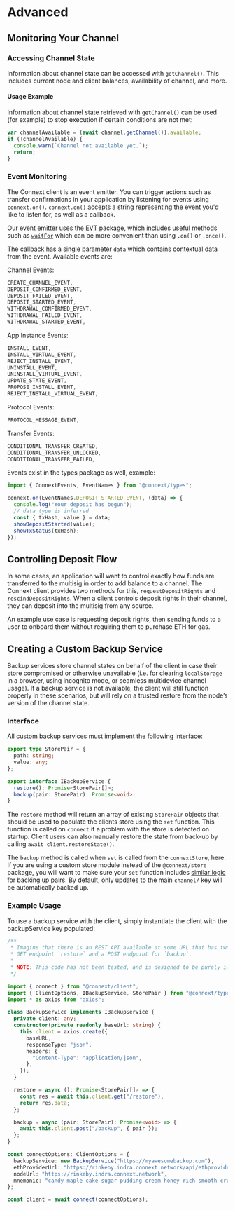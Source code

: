 # Advanced

## Monitoring Your Channel

### Accessing Channel State

Information about channel state can be accessed with `getChannel()`. This includes current node and client balances, availability of channel, and more.

#### Usage Example

Information about channel state retrieved with `getChannel()` can be used (for example) to stop execution if certain conditions are not met:

```javascript
var channelAvailable = (await channel.getChannel()).available;
if (!channelAvailable) {
  console.warn(`Channel not available yet.`);
  return;
}
```

### Event Monitoring

The Connext client is an event emitter. You can trigger actions such as transfer confirmations in your application by listening for events using `connext.on()`. `connext.on()` accepts a string representing the event you'd like to listen for, as well as a callback.

Our event emitter uses the [EVT](https://www.evt.land/) package, which includes useful methods such as [`waitFor`](https://docs.evt.land/api/evt/waitfor) which can be more convenient than using `.on()` or `.once()`.

The callback has a single parameter `data` which contains contextual data from the event. Available events are:

Channel Events:

```javascript
CREATE_CHANNEL_EVENT,
DEPOSIT_CONFIRMED_EVENT,
DEPOSIT_FAILED_EVENT,
DEPOSIT_STARTED_EVENT,
WITHDRAWAL_CONFIRMED_EVENT,
WITHDRAWAL_FAILED_EVENT,
WITHDRAWAL_STARTED_EVENT,
```

App Instance Events:

```javascript
INSTALL_EVENT,
INSTALL_VIRTUAL_EVENT,
REJECT_INSTALL_EVENT,
UNINSTALL_EVENT,
UNINSTALL_VIRTUAL_EVENT,
UPDATE_STATE_EVENT,
PROPOSE_INSTALL_EVENT,
REJECT_INSTALL_VIRTUAL_EVENT,
```

Protocol Events:

```javascript
PROTOCOL_MESSAGE_EVENT,
```

Transfer Events:

```javascript
CONDITIONAL_TRANSFER_CREATED,
CONDITIONAL_TRANSFER_UNLOCKED,
CONDITIONAL_TRANSFER_FAILED,
```

Events exist in the types package as well, example:

```typescript
import { ConnextEvents, EventNames } from "@connext/types";

connext.on(EventNames.DEPOSIT_STARTED_EVENT, (data) => {
  console.log("Your deposit has begun");
  // data type is inferred
  const { txHash, value } = data;
  showDepositStarted(value);
  showTxStatus(txHash);
});
```

## Controlling Deposit Flow

In some cases, an application will want to control exactly how funds are transferred to the multisig in order to add balance to a channel. The Connext client provides two methods for this, `requestDepositRights` and `rescindDepositRights`. When a client controls deposit rights in their channel, they can deposit into the multisig from any source.

An example use case is requesting deposit rights, then sending funds to a user to onboard them without requiring them to purchase ETH for gas.

## Creating a Custom Backup Service

Backup services store channel states on behalf of the client in case their store compromised or otherwise unavailable (i.e. for clearing `localStorage` in a browser, using incognito mode, or seamless multidevice channel usage). If a backup service is not available, the client will still function properly in these scenarios, but will rely on a trusted restore from the node’s version of the channel state.

### Interface

All custom backup services must implement the following interface:

```typescript
export type StorePair = {
  path: string;
  value: any;
};

export interface IBackupService {
  restore(): Promise<StorePair[]>;
  backup(pair: StorePair): Promise<void>;
}
```

The `restore` method will return an array of existing `StorePair` objects that should be used to populate the clients store using the `set` function. This function is called on `connect` if a problem with the store is detected on startup. Client users can also manually restore the state from back-up by calling `await client.restoreState()`.

The `backup` method is called when `set` is called from the `connextStore`, here. If you are using a custom store module instead of the `@connext/store` package, you will want to make sure your `set` function includes [similar logic](https://github.com/ConnextProject/indra/blob/c06f10d0a4ebad4d3fdf0a8302eb35aea4c6b0c2/modules/store/src/connextStore.ts#L48-L56) for backing up pairs. By default, only updates to the main `channel/` key will be automatically backed up.

### Example Usage

To use a backup service with the client, simply instantiate the client with the backupService key populated:

```typescript
/**
 * Imagine that there is an REST API available at some URL that has two endpoints, a
 * GET endpoint `restore` and a POST endpoint for `backup`.
 *
 * NOTE: This code has not been tested, and is designed to be purely illustrative.
 */

import { connect } from "@connext/client";
import { ClientOptions, IBackupService, StorePair } from "@connext/types";
import * as axios from "axios";

class BackupService implements IBackupService {
  private client: any;
  constructor(private readonly baseUrl: string) {
    this.client = axios.create({
      baseURL,
      responseType: "json",
      headers: {
        "Content-Type": "application/json",
      },
    });
  }

  restore = async (): Promise<StorePair[]> => {
    const res = await this.client.get("/restore");
    return res.data;
  };

  backup = async (pair: StorePair): Promise<void> => {
    await this.client.post("/backup", { pair });
  };
}

const connectOptions: ClientOptions = {
  backupService: new BackupService("https://myawesomebackup.com"),
  ethProviderUrl: "https://rinkeby.indra.connext.network/api/ethprovider",
  nodeUrl: "https://rinkeby.indra.connext.network",
  mnemonic: "candy maple cake sugar pudding cream honey rich smooth crumble sweet treat",
};

const client = await connect(connectOptions);
```
